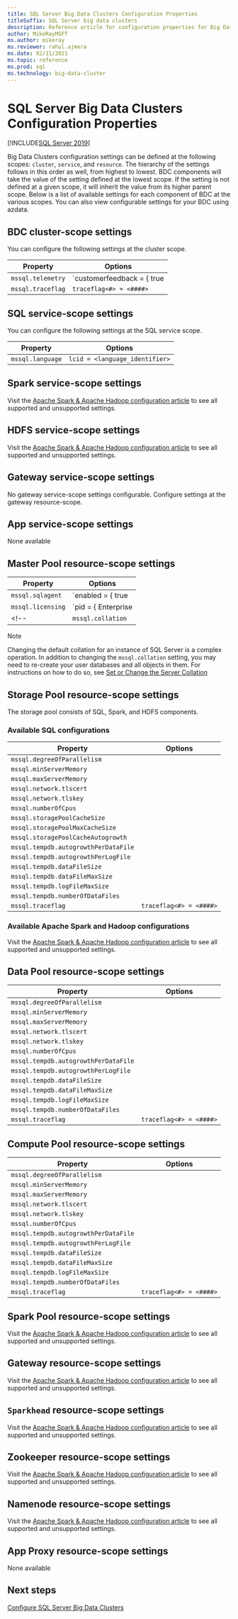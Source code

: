 ```yaml
---
title: SQL Server Big Data Clusters Configuration Properties
titleSuffix: SQL Server big data clusters
description: Reference article for configuration properties for Big Data Clusters
author: MikeRayMSFT
ms.author: mikeray
ms.reviewer: rahul.ajmera
ms.date: 02/11/2021
ms.topic: reference
ms.prod: sql
ms.technology: big-data-cluster
---
```

# SQL Server Big Data Clusters Configuration Properties

[!INCLUDE[SQL Server 2019](../includes/applies-to-version/sqlserver2019.md)]

Big Data Clusters configuration settings can be defined at the following scopes: `cluster`, `service`, and `resource`. The hierarchy of the settings follows in this order as well, from highest to lowest. BDC components will take the value of the setting defined at the lowest scope. If the setting is not defined at a given scope, it will inherit the value from its higher parent scope. Below is a list of available settings for each component of BDC at the various scopes. You can also view configurable settings for your BDC using azdata.

## BDC cluster-scope settings
You can configure the following settings at the cluster scope.

|Property|Options|
| --- | --- |
|`mssql.telemetry`|`customerfeedback = { true | false }` |
|`mssql.traceflag`|`traceflag<#> = <####>` |

## SQL service-scope settings
You can configure the following settings at the SQL service scope.

|Property|Options|
| --- | --- |
|`mssql.language`|`lcid = <language_identifier>` |

## Spark service-scope settings
Visit the [Apache Spark & Apache Hadoop configuration article](reference-config-spark-hadoop.md) to see all supported and unsupported settings.

## HDFS service-scope settings
Visit the [Apache Spark & Apache Hadoop configuration article](reference-config-spark-hadoop.md) to see all supported and unsupported settings.

## Gateway service-scope settings
No gateway service-scope settings configurable. Configure settings at the gateway resource-scope.

## App service-scope settings
None available

## Master Pool resource-scope settings
|Property|Options|
| --- | --- |
|`mssql.sqlagent`|`enabled = { true | false }` |
|`mssql.licensing`|`pid = { Enterprise | Developer }` |
<!-- |`mssql.collation`|`x = <language_identifier>` | -->

> [!NOTE]
> Changing the default collation for an instance of SQL Server is a complex operation. In addition to changing the `mssql.collation` setting, you may need to re-create your user databases and all objects in them. For instructions on how to do so, see [Set or Change the Server Collation](../relational-databases/collations/set-or-change-the-server-collation.md#changing-the-server-collation-in-sql-server)

## Storage Pool resource-scope settings
The storage pool consists of SQL, Spark, and HDFS components.

### Available SQL configurations
|Property|Options|
| --- | --- |
|`mssql.degreeOfParallelism`| |
|`mssql.minServerMemory`| |
|`mssql.maxServerMemory`| |
|`mssql.network.tlscert`| |
|`mssql.network.tlskey`| |
|`mssql.numberOfCpus`| |
|`mssql.storagePoolCacheSize`| |
|`mssql.storagePoolMaxCacheSize`| |
|`mssql.storagePoolCacheAutogrowth`| |
|`mssql.tempdb.autogrowthPerDataFile`| |
|`mssql.tempdb.autogrowthPerLogFile`| |
|`mssql.tempdb.dataFileSize`| |
|`mssql.tempdb.dataFileMaxSize`| |
|`mssql.tempdb.logFileMaxSize`| |
|`mssql.tempdb.numberOfDataFiles`| |
|`mssql.traceflag`|`traceflag<#> = <####>` |


### Available Apache Spark and Hadoop configurations
Visit the [Apache Spark & Apache Hadoop configuration article](reference-config-spark-hadoop.md) to see all supported and unsupported settings.

## Data Pool resource-scope settings
|Property|Options|
| --- | --- |
|`mssql.degreeOfParallelism`| |
|`mssql.minServerMemory`| |
|`mssql.maxServerMemory`| |
|`mssql.network.tlscert`| |
|`mssql.network.tlskey`| |
|`mssql.numberOfCpus`| |
|`mssql.tempdb.autogrowthPerDataFile`| |
|`mssql.tempdb.autogrowthPerLogFile`| |
|`mssql.tempdb.dataFileSize`| |
|`mssql.tempdb.dataFileMaxSize`| |
|`mssql.tempdb.logFileMaxSize`| |
|`mssql.tempdb.numberOfDataFiles`| |
|`mssql.traceflag`|`traceflag<#> = <####>` |

## Compute Pool resource-scope settings
|Property|Options|
| --- | --- |
|`mssql.degreeOfParallelism`| |
|`mssql.minServerMemory`| |
|`mssql.maxServerMemory`| |
|`mssql.network.tlscert`| |
|`mssql.network.tlskey`| |
|`mssql.numberOfCpus`| |
|`mssql.tempdb.autogrowthPerDataFile`| |
|`mssql.tempdb.autogrowthPerLogFile`| |
|`mssql.tempdb.dataFileSize`| |
|`mssql.tempdb.dataFileMaxSize`| |
|`mssql.tempdb.logFileMaxSize`| |
|`mssql.tempdb.numberOfDataFiles`| |
|`mssql.traceflag`|`traceflag<#> = <####>` |

## Spark Pool resource-scope settings
Visit the [Apache Spark & Apache Hadoop configuration article](reference-config-spark-hadoop.md) to see all supported and unsupported settings.

## Gateway resource-scope settings
Visit the [Apache Spark & Apache Hadoop configuration article](reference-config-spark-hadoop.md) to see all supported and unsupported settings.

## `Sparkhead` resource-scope settings
Visit the [Apache Spark & Apache Hadoop configuration article](reference-config-spark-hadoop.md) to see all supported and unsupported settings.

## Zookeeper resource-scope settings
Visit the [Apache Spark & Apache Hadoop configuration article](reference-config-spark-hadoop.md) to see all supported and unsupported settings.

## Namenode resource-scope settings
Visit the [Apache Spark & Apache Hadoop configuration article](reference-config-spark-hadoop.md) to see all supported and unsupported settings.

## App Proxy resource-scope settings
None available

## Next steps

[Configure SQL Server Big Data Clusters](configure-bdc-overview.md)